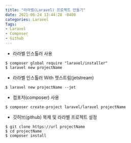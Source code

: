 ```yaml
---
title: "라라벨(Laravel) 프로젝트 만들기"
date: 2021-06-24 13:44:28 -0400
categories: Laravel
Tags:
- Laravel
- Composer
- Github
---
```


- 라라벨 인스톨러 사용

```
$ composer global require "laravel/installer"
$ laravel new projectName
```

- 라라벨 인스톨러 With 젯스트림(jetstream) 

```
$ laravel new projectName --jet
```

- 컴포저(composer) 사용

```
$ composer create-project laravel/laravel projectName
```

- 깃허브(github) 복제 및 라라벨 프로젝트  설정

```
$ git clone https://url projectName
$ cd projectName
$ composer install
```

